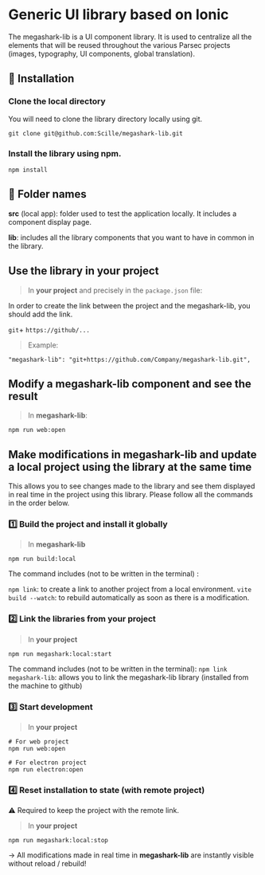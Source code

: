 # Generic UI library based on Ionic

The megashark-lib is a UI component library. It is used to centralize all the elements that will be reused throughout the various Parsec projects (images, typography, UI components, global translation).

## 🏁 Installation

### Clone the local directory

You will need to clone the library directory locally using git.

```
git clone git@github.com:Scille/megashark-lib.git
```

### Install the library using npm.

```
npm install
```

## 📁 Folder names

**src** (local app): folder used to test the application locally. It includes a component display page.

**lib**: includes all the library components that you want to have in common in the library.

## Use the library in your project

> In **your project** and precisely in the `package.json` file:

In order to create the link between the project and the megashark-lib, you should add the link.

`git`+ `https://github/...`

> Example:

```
"megashark-lib": "git+https://github.com/Company/megashark-lib.git",
```

## Modify a megashark-lib component and see the result

> In **megashark-lib**:

```
npm run web:open
```

## Make modifications in **megashark-lib** and update a local project using the library at the same time

This allows you to see changes made to the library and see them displayed in real time in the project using this library. Please follow all the commands in the order below.

### 1️⃣ Build the project and install it globally

> In **megashark-lib**

```
npm run build:local
```

The command includes (not to be written in the terminal) :

`npm link`: to create a link to another project from a local environment.
`vite build --watch`: to rebuild automatically as soon as there is a modification.

### 2️⃣ Link the libraries from your project

> In **your project**

```
npm run megashark:local:start
```

The command includes (not to be written in the terminal):
`npm link megashark-lib`: allows you to link the megashark-lib library (installed from the machine to github)

### 3️⃣ Start development

> In **your project**

```
# For web project
npm run web:open

# For electron project
npm run electron:open
```

### 4️⃣ Reset installation to state (with remote project)

⚠️ Required to keep the project with the remote link.

> In **your project**

```
npm run megashark:local:stop
```

→ All modifications made in real time in **megashark-lib** are instantly visible without reload / rebuild!
